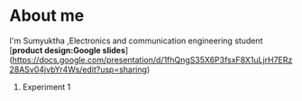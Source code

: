 # About me
I'm Sumyuktha ,Electronics and communication engineering student
[**product design:Google slides**] (https://docs.google.com/presentation/d/1fhQngS35X6P3fsxF8X1uLjrH7ERz28ASv04jvbYr4Ws/edit?usp=sharing)
1. Experiment 1

